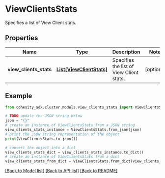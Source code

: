# ViewClientsStats

Specifies a list of View Client stats.

## Properties

Name | Type | Description | Notes
------------ | ------------- | ------------- | -------------
**view_clients_stats** | [**List[ViewClientStats]**](ViewClientStats.md) | Specifies the list of View Client stats. | [optional] 

## Example

```python
from cohesity_sdk.cluster.models.view_clients_stats import ViewClientsStats

# TODO update the JSON string below
json = "{}"
# create an instance of ViewClientsStats from a JSON string
view_clients_stats_instance = ViewClientsStats.from_json(json)
# print the JSON string representation of the object
print(ViewClientsStats.to_json())

# convert the object into a dict
view_clients_stats_dict = view_clients_stats_instance.to_dict()
# create an instance of ViewClientsStats from a dict
view_clients_stats_from_dict = ViewClientsStats.from_dict(view_clients_stats_dict)
```
[[Back to Model list]](../README.md#documentation-for-models) [[Back to API list]](../README.md#documentation-for-api-endpoints) [[Back to README]](../README.md)


